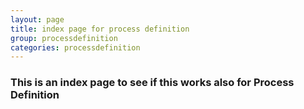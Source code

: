 ```yaml
---
layout: page
title: index page for process definition
group: processdefinition
categories: processdefinition
---
```


### This is an index page to see if this works also for Process Definition
